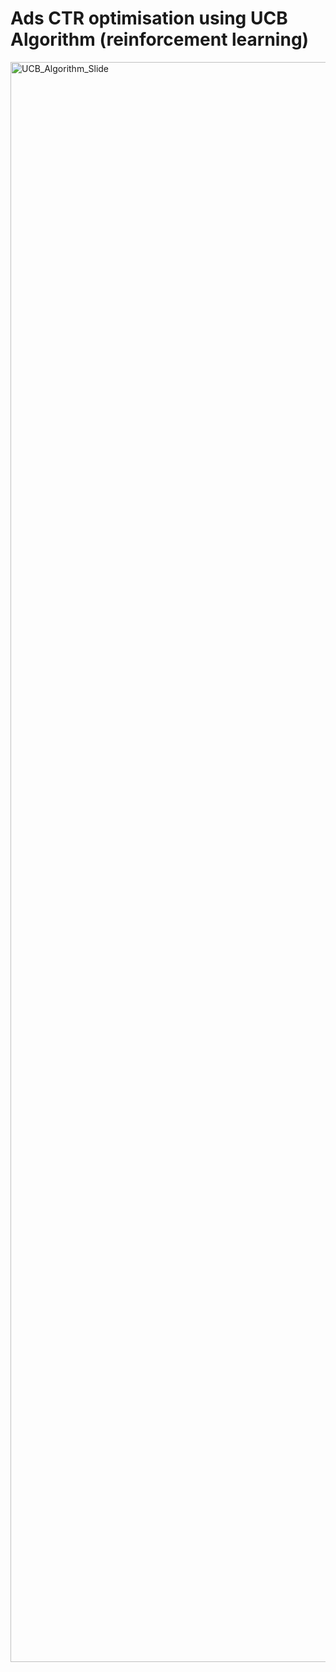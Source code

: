 # Ads CTR optimisation using UCB Algorithm (reinforcement learning)
<img width="2560" alt="UCB_Algorithm_Slide" src="https://user-images.githubusercontent.com/89596037/205924055-5836d61a-6e61-4cb5-99a4-644a02c1cf19.png">
